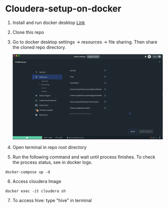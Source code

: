 # Cloudera-setup-on-docker

1. Install and run docker desktop [Link](https://www.docker.com/products/docker-desktop/)
2. Clone this repo
3. Go to docker desktop settings -> resources -> file sharing. Then share the cloned repo directory.

   ![1677497390704](image/README/1677497390704.png)

4. Open terminal in repo root directory
5. Run the following command and wait until process finishes. To check the process status, see in docker logs.

```
docker-compose up -d
```

6. Access cloudera Image

```
docker exec -it cloudera sh
```

7. To access hive: type "hive" in terminal
